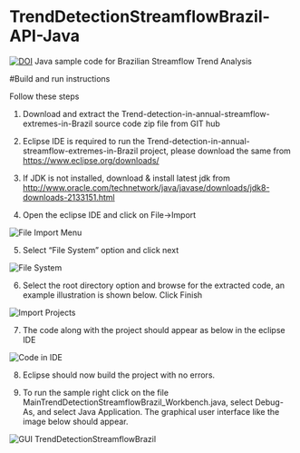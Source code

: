 # TrendDetectionStreamflowBrazil-API-Java
[![DOI](https://zenodo.org/badge/491789566.svg)](https://zenodo.org/badge/latestdoi/491789566)
Java sample code for Brazilian Streamflow Trend Analysis

#Build and run instructions

Follow these steps

1. Download and extract the Trend-detection-in-annual-streamflow-extremes-in-Brazil source code zip file from GIT hub


2. Eclipse IDE is required to run the Trend-detection-in-annual-streamflow-extremes-in-Brazil project, please download the same from https://www.eclipse.org/downloads/


3. If JDK is not installed, download & install latest jdk from http://www.oracle.com/technetwork/java/javase/downloads/jdk8-downloads-2133151.html


4. Open the eclipse IDE and click on File->Import


![File Import Menu](https://github.com/sauloaires/software_codes-Trend-detection-in-annual-streamflow-extremes-in-Brazil/tree/main/ReadmeImages/Trend-Java-Img-1.png "File Import Menu")


5. Select “File System” option and click next


![File System](https://github.com/sauloaires/software_codes-Trend-detection-in-annual-streamflow-extremes-in-Brazil/tree/main/ReadmeImages/Trend-Java-Img-2.PNG "File System")


6. Select the root directory option and browse for the extracted code, an example illustration is shown below. Click Finish

  ![Import Projects](https://github.com/sauloaires/software_codes-Trend-detection-in-annual-streamflow-extremes-in-Brazil/tree/main/ReadmeImages/Trend-Java-Img-3.PNG "Import Projects")

7. The code along with the project should appear as below in the eclipse IDE

  ![Code in IDE](https://github.com/sauloaires/software_codes-Trend-detection-in-annual-streamflow-extremes-in-Brazil/tree/main/ReadmeImages/Trend-Java-Img-4.PNG "Code in IDE")


8. Eclipse should now build the project with no errors.


9. To run the sample right click on the file MainTrendDetectionStreamflowBrazil_Workbench.java, select Debug-As, and select Java Application. The graphical user interface like the image below should appear.

![GUI TrendDetectionStreamflowBrazil](https://github.com/sauloaires/software_codes-Trend-detection-in-annual-streamflow-extremes-in-Brazil/tree/main/ReadmeImages/Trend-Java-Img-5.PNG "GUI TrendDetectionStreamflowBrazil")
